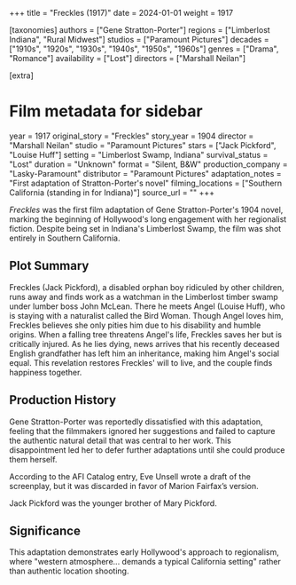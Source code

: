 +++
title = "Freckles (1917)"
date = 2024-01-01
weight = 1917

[taxonomies]
authors = ["Gene Stratton-Porter"]
regions = ["Limberlost Indiana", "Rural Midwest"]
studios = ["Paramount Pictures"]
decades = ["1910s", "1920s", "1930s", "1940s", "1950s", "1960s"]
genres = ["Drama", "Romance"]
availability = ["Lost"]
directors = ["Marshall Neilan"]

[extra]
# Film metadata for sidebar
year = 1917
original_story = "Freckles"
story_year = 1904
director = "Marshall Neilan"
studio = "Paramount Pictures"
stars = ["Jack Pickford", "Louise Huff"]
setting = "Limberlost Swamp, Indiana"
survival_status = "Lost"
duration = "Unknown"
format = "Silent, B&W"
production_company = "Lasky-Paramount"
distributor = "Paramount Pictures"
adaptation_notes = "First adaptation of Stratton-Porter's novel"
filming_locations = ["Southern California (standing in for Indiana)"]
source_url = ""
+++

*Freckles* was the first film adaptation of Gene Stratton-Porter's 1904 novel, marking the beginning of Hollywood's long engagement with her regionalist fiction. Despite being set in Indiana's Limberlost Swamp, the film was shot entirely in Southern California.

## Plot Summary

Freckles (Jack Pickford), a disabled orphan boy ridiculed by other children, runs away and finds work as a watchman in the Limberlost timber swamp under lumber boss John McLean. There he meets Angel (Louise Huff), who is staying with a naturalist called the Bird Woman. Though Angel loves him, Freckles believes she only pities him due to his disability and humble origins. When a falling tree threatens Angel's life, Freckles saves her but is critically injured. As he lies dying, news arrives that his recently deceased English grandfather has left him an inheritance, making him Angel's social equal. This revelation restores Freckles' will to live, and the couple finds happiness together.

## Production History

Gene Stratton-Porter was reportedly dissatisfied with this adaptation, feeling that the filmmakers ignored her suggestions and failed to capture the authentic natural detail that was central to her work. This disappointment led her to defer further adaptations until she could produce them herself.

According to the AFI Catalog entry, Eve Unsell wrote a draft of the screenplay, but it was discarded in favor of Marion Fairfax’s version.

Jack Pickford was the younger brother of Mary Pickford. 

## Significance

This adaptation demonstrates early Hollywood's approach to regionalism, where "western atmosphere... demands a typical California setting" rather than authentic location shooting.